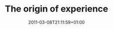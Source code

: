 ---
slug: the-origin-of-experience
title: "The origin of experience"
layout: single
searchFilter: Event
publitype: presentation
subsection: lecture
tags: ['experience', 'KAIST']
institution:
    heig: 1
    logo: TUe
    short: 'TU/e'
    name: "Eindhoven University of Technology"
    web: "https://www.tue.nl/en/"
    colo: "#c72125"
chaire: false
date: 2011-03-08T21:11:59+01:00
reference: "Lévy, P. (2011). The origin of experience, presented at the the seminar series Catch the Future, the Department of Industrial Design of the Korea Advanced Institute of Science and Technology (KAIST), Daejeon, Korea. March 8th, 2011"
---